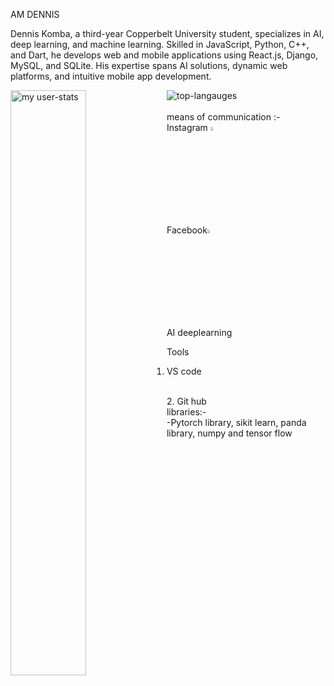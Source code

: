 AM DENNIS

Dennis Komba, a third-year Copperbelt University student, specializes in AI, deep learning, and machine learning. Skilled in JavaScript, Python, C++, and Dart, he develops web and mobile applications using React.js, Django, MySQL, and SQLite. His expertise spans AI solutions, dynamic web platforms, and intuitive mobile app development.

<img alt="my user-stats" align="left" width="49%" src="https://github-readme-stats.vercel.app/api?username=DENNIS-cod&show_icons=true">
<img alt="top-langauges" src="https://github-readme-stats.vercel.app/api/top-langs/?username=DENNIS-cod&layout=donut">
</br>
</br>
means of communication :- 
</br>
Instagram <link a=""><img  width="4%" alt="my instagram" src="https://github.com/user-attachments/assets/6d9459ef-4ccc-4755-a130-2d3e3a880c9d"></link>
</br>
Facebook<link a="" ><img width="4%" alt="my-fb" src="https://github.com/user-attachments/assets/11efbe64-bacd-4842-b72c-0c2f34f2745b"></link>
</br>
AI deeplearning
</br>

Tools
</br>
1. VS code
</br>
2. Git hub
</br>
libraries:-
</br>
-Pytorch library, sikit learn, panda library, numpy and tensor flow
